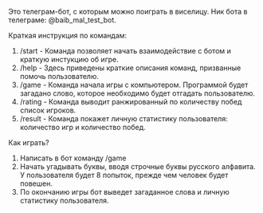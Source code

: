 Это телеграм-бот, с которым можно поиграть в виселицу.
Ник бота в телеграме: @baib_mal_test_bot.

Краткая инструкция по командам:
1. /start - Команда позволяет начать взаимодействие с ботом и краткую инстукцию об игре.
2. /help - Здесь приведены краткие описания команд, призванные помочь пользователю.
3. /game - Команда начала игры с компьютером. Программой будет загадано слово, которое необходимо будет отгадать пользователю.
4. /rating - Команда выводит ранжированный по количеству побед список игроков.
5. /result -  Команда покажет личную статистику пользователя: количество игр и количество побед.

Как играть?
1. Написать в бот команду /game
2. Начать угадывать буквы, вводя строчные буквы русского алфавита. У пользователя будет 8 попыток, прежде чем человек будет повешен.
3. По окончанию игры бот выведет загаданное слова и личную статиcтику пользователя.

